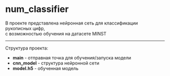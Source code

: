 # num_classifier

В проекте представлена нейронная сеть для классификации рукописных цифр,  
с возможностью обучения на датасете MINST

---

Структура проекта:
* **main** - отправная точка для обучения/запуска модели
* **cnn_model** - структура нейронной сети
* **model.h5** - обученная модель

